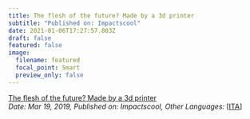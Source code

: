 ```yaml
---
title: The flesh of the future? Made by a 3d printer
subtitle: "Published on: Impactscool"
date: 2021-01-06T17:27:57.803Z
draft: false
featured: false
image:
  filename: featured
  focal_point: Smart
  preview_only: false
---
```

[The flesh of the future? Made by a 3d printer](https://magazine.impactscool.com/en/future-is-now/la-carne-del-futuro-sara-stampata-in-3d/)\
*Date: Mar 19, 2019,* *Published on:* *Impactscool,* *Other Languages:* [[ITA](https://magazine.impactscool.com/scienza-e-medicina/senhand-il-guanto-che-permette-la-diagnosi-precoce-del-morbo-di-parkinson/)]